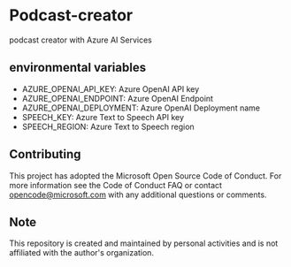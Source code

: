 # Podcast-creator
podcast creator with Azure AI Services

## environmental variables
- AZURE_OPENAI_API_KEY: Azure OpenAI API key
- AZURE_OPENAI_ENDPOINT: Azure OpenAI Endpoint
- AZURE_OPENAI_DEPLOYMENT: Azure OpenAI Deployment name
- SPEECH_KEY: Azure Text to Speech API key
- SPEECH_REGION: Azure Text to Speech region

## Contributing
This project has adopted the Microsoft Open Source Code of Conduct. For more information see the Code of Conduct FAQ or contact opencode@microsoft.com with any additional questions or comments.

## Note
This repository is created and maintained by personal activities and is not affiliated with the author's organization.
